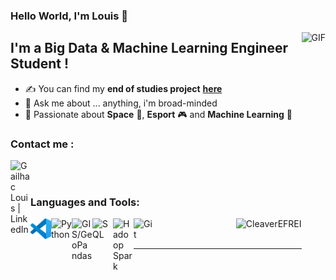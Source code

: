 ### Hello World, I'm Louis 👋
 
<img align="right" alt="GIF" src="https://media.giphy.com/media/p4NLw3I4U0idi/giphy.gif" height="350"  />

## I'm a Big Data & Machine Learning Engineer Student !
- ✍ You can find my **end of studies project** **[here]**
- 💬 Ask me about ... anything, i'm broad-minded
- 💜 Passionate about **Space** 🚀, **Esport** 🎮 and **Machine Learning** 🤖


### Contact me :
[<img align="left" alt="Gailhac Louis | LinkedIn" width="32px" src="https://cdn.jsdelivr.net/npm/simple-icons@v4/icons/linkedin.svg" />][linkedin]

<br />

<br />


### Languages and Tools:

<img align="left" alt="Visual Studio Code" width="33px" src="https://raw.githubusercontent.com/github/explore/80688e429a7d4ef2fca1e82350fe8e3517d3494d/topics/visual-studio-code/visual-studio-code.png" />
<img align="left" alt="Python" width="33px" src="https://upload.wikimedia.org/wikipedia/commons/thumb/c/c3/Python-logo-notext.svg/1200px-Python-logo-notext.svg.png" />
<img align="left" alt="GIS/GeoPandas" width="33px" src="https://postgis.gishub.org/_static/logo.png" />
<img align="left" alt="SQL" width="33" src="https://3wa.fr/wp-content/uploads/2020/04/sql-logo.png" />
<img align ="left" alt="Hadoop Spark" width="33px" src="http://blog.ditullio.fr/wp-content/uploads/2015/10/hadoop_spark_logos.png" />
<img align ="left" alt="Git" width="33px" src="https://www.vectorlogo.zone/logos/git-scm/git-scm-icon.svg" />
<img align="right" src="https://komarev.com/ghpvc/?username=CleaverEFREI&label=Profile%20views&color=0e75b6&style=flat" alt="CleaverEFREI" />

<br>
<br>

---


[here]: https://github.com/EFR-AI/AIBSIF
[linkedin]: https://www.linkedin.com/in/gailhac-louis



